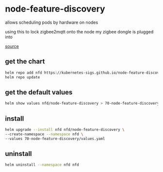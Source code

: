 # node-feature-discovery

allows scheduling pods by hardware on nodes

using this to lock zigbee2mqtt onto the node my zigbee dongle is plugged into

[source](https://kubernetes-sigs.github.io/node-feature-discovery/v0.11/get-started/features.html#usb)

## get the chart

```bash
helm repo add nfd https://kubernetes-sigs.github.io/node-feature-discovery/charts
helm repo update
```

## get the default values

```bash
helm show values nfd/node-feature-discovery > 70-node-feature-discovery/stock-values.yaml
```

## install

```bash
helm upgrade --install nfd nfd/node-feature-discovery \
--create-namespace --namespace nfd \
--values 70-node-feature-discovery/values.yaml
```

## uninstall

```bash
helm uninstall --namespace nfd nfd
```
